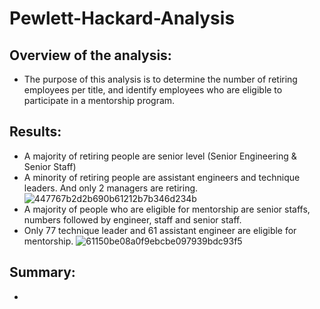 # Pewlett-Hackard-Analysis
## Overview of the analysis:
  - The purpose of this analysis is to determine the number of retiring employees per title, and identify employees who are eligible to participate in a mentorship program.
## Results:
  - A majority of retiring people are senior level (Senior Engineering & Senior Staff)
  - A minority of retiring people are assistant engineers and technique leaders. And only 2 managers are retiring.
    ![447767b2d2b690b61212b7b346d234b](https://user-images.githubusercontent.com/82785321/120594604-0c42af00-c3f6-11eb-99a2-09a8d9ba0031.png)
  - A majority of people who are eligible for mentorship are senior staffs, numbers followed by engineer, staff and senior staff.
  - Only 77 technique leader and 61 assistant engineer are eligible for mentorship.
    ![61150be08a0f9ebcbe097939bdc93f5](https://user-images.githubusercontent.com/82785321/120594678-2bd9d780-c3f6-11eb-857d-042211dc126c.png)
## Summary:
  -
